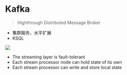 # Kafka

> Highthrough Distributed Message Broker



- 集群服务，水平扩展
- KSQL



![](/src/amas-git/docs/source/_drafts/assets/2019-09-07-083202_861x426_scrot.png)



- The streaming layer is fault-tolerant
- Each stream processor node can hold state of its own
- Each stream processor can write and store local state